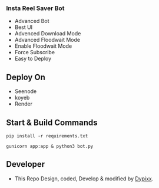 ### Insta Reel Saver Bot
- Advanced Bot
- Best UI
- Advenced Download Mode
- Advanced Floodwait Mode
- Enable Floodwait Mode
- Force Subscribe
- Easy to Deploy 

## Deploy On
- Seenode
- koyeb
- Render

## Start & Build Commands
```
pip install -r requirements.txt
```
```
gunicorn app:app & python3 bot.py
```

## Developer
- This Repo Design, coded, Develop & modified by [Dypixx](https://dypixx.vercel.app).
